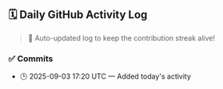 ## 🗓️ Daily GitHub Activity Log

> 🤖 Auto-updated log to keep the contribution streak alive!

### ✅ Commits

- 🕒 2025-09-03 17:20 UTC — Added today's activity


